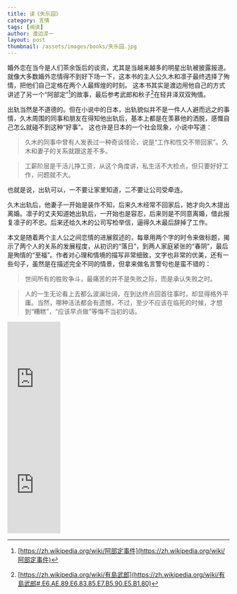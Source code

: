 ```yaml
---
title: 读《失乐园》 
category: 言情  
tags: [阅读]  
author: 渡边淳一
layout: post  
thumbnail: /assets/images/books/失乐园.jpg
---
```


婚外恋在当今是人们茶余饭后的谈资，尤其是当越来越多的明星出轨被披露报道。
就像大多数婚外恋情得不到好下场一下，这本书的主人公久木和凛子最终选择了殉情，把他们自己定格在两个人最辉煌的时刻。
这本书其实是渡边用他自己的方式讲述了另一个“阿部定”[^1]的故事，最后参考武郎和秋子[^2]在轻井泽双双殉情。

出轨当然是不道德的。但在小说中的日本，出轨貌似并不是一件人人避而远之的事情，久木周围的同事和朋友在得知他出轨后，基本上都是在羡慕他的洒脱，感慨自己怎么就碰不到这种“好事”。
这也许是日本的一个社会现象，小说中写道：

> 久木的同事中曾有人发表过一种奇谈怪论，说是“工作和性交不带回家”。久木和妻子的关系就跟这差不多。

> 工薪阶层是干活儿挣工资，从这个角度讲，私生活不大检点，但只要好好工作，问题就不大。

也就是说，出轨可以，一不要让家里知道，二不要让公司受牵连。

久木出轨后，他妻子一开始是装作不知，后来久木经常不回家后，她才向久木提出离婚。凛子的丈夫知道她出轨后，一开始也是容忍，后来则是不同意离婚，借此报复凛子的不忠。后来还给久木的公司写检举信，逼得久木最后辞掉了工作。

本文是随着两个主人公之间恋情的进展叙述的，每章用两个字的时令来做标题，揭示了两个人的关系的发展程度，从初识的“落日”，到两人家庭紧张的“春阴”，最后是殉情的“至福”。作者对心理和情境的描写非常细致，文字也非常的优美，还有一些句子，虽然是在描述完全不同的情景，但拿来做名言警句也是蛮不错的：

> 世间所有的胜败争斗，最痛苦的并不是失败之际，而是承认失败之时。

> 人的一生无论看上去都么波澜壮阔，在到达终点回首往事时，却显得格外平庸。当然，哪种活法都会有遗憾，不过，至少不应该在临死的时候，才想到“糟糕”，“应该早点做”等悔不当初的话。





[^1]: [https://zh.wikipedia.org/wiki/阿部定事件](https://zh.wikipedia.org/wiki/阿部定事件)

[^2]: [https://zh.wikipedia.org/wiki/有島武郎](https://zh.wikipedia.org/wiki/有島武郎#.E6.AE.89.E6.83.85.E7.B5.90.E5.B1.80)



<div class="amazon-buy">
    <div>
        <div class="kindle"></div>
        <iframe src="http://rcm-cn.amazon-adsystem.com/e/cm?lt1=_blank&bc1=000000&IS2=1&bg1=FFFFFF&fc1=000000&lc1=0000FF&t=read02-23&o=28&p=8&l=as4&m=amazon&f=ifr&ref=ss_til&asins=B00O0QGPQ8" style="width:120px;height:240px;" scrolling="no" marginwidth="0" marginheight="0" frameborder="0"></iframe>
    </div>
    <div>
        <div class="paper"></div>
        <iframe src="http://rcm-cn.amazon-adsystem.com/e/cm?lt1=_blank&bc1=000000&IS2=1&bg1=FFFFFF&fc1=000000&lc1=0000FF&t=read02-23&o=28&p=8&l=as4&m=amazon&f=ifr&ref=ss_til&asins=B00KKBN9TS" style="width:120px;height:240px;" scrolling="no" marginwidth="0" marginheight="0" frameborder="0"></iframe>
    </div>
</div>    